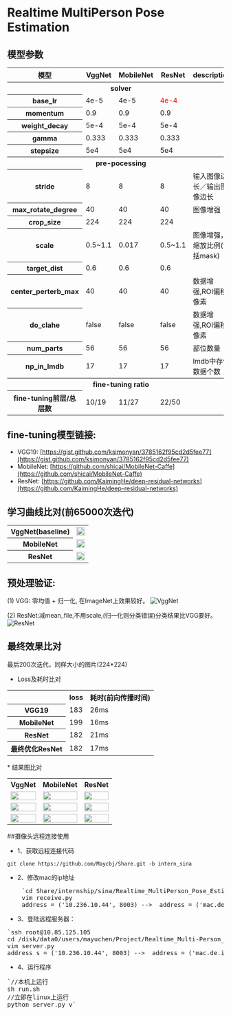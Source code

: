 # Realtime MultiPerson Pose Estimation

## 模型参数
<table>
    <tr>
        <th>模型</th>
        <th>VggNet</th>
        <th>MobileNet</th>
        <th>ResNet</th>
        <th>description</th>
    </tr>
    <tr>
       <th colspan=5>solver</th>
   </tr>
   <tr>
    <th>base_lr</th>
    <td>4e-5</td>
    <td>4e-5</td>
    <td><font color=red>4e-4</font></td>
    <td></td>
</tr>
<tr>
    <th>momentum</th>
    <td>0.9</td>
    <td>0.9</td>
    <td>0.9</td>
    <td></td>
</tr>
<tr>
    <th>weight_decay</th>
    <td>5e-4</td>
    <td>5e-4</td>
    <td>5e-4</td>
    <td></td>
</tr>
<tr>
    <th>gamma</td>
        <td>0.333</td>
        <td>0.333</td>
        <td>0.333</td>
        <td></td>
    </tr>
    <tr>
        <th>stepsize</th>
        <td>5e4</td>
        <td>5e4</td>
        <td>5e4</td>
        <td></td>
    </tr> 
    <tr>
       <th colspan=5>pre-pocessing</th>
   </tr>
   <tr>
    <th>stride</th>
    <td>8</td>
    <td>8</td>
    <td>8</td>
    <td>输入图像边长／输出图像边长</td>
</tr>
<tr>
    <th>max_rotate_degree</th>
    <td>40</td>
    <td>40</td>
    <td>40</td>
    <td>图像增强</td>
</tr>
<tr>
    <th>crop_size</th>
    <td>224</td>
    <td>224</td>
    <td>224</td>
    <td></td>
</tr>
<tr>
    <th>scale</th>
    <td>0.5~1.1</td>
    <td>0.017</td>
    <td>0.5~1.1</td>
    <td>图像增强，缩放比例(包括mask)</td>
</tr>
<tr>
    <th>target_dist</th>
    <td>0.6</td>
    <td>0.6</td>
    <td>0.6</td>
    <td></td>
</tr>
<tr>
    <th>center_perterb_max</th>
    <td>40</td>
    <td>40</td>
    <td>40</td>
    <td>数据增强,ROI偏移像素</td>
</tr>
<tr>
    <th>do_clahe</th>
    <td>false</td>
    <td>false</td>
    <td>false</td>
    <td>数据增强,ROI偏移像素</td>
</tr>
<tr>
    <th>num_parts</th>
    <td>56</td>
    <td>56</td>
    <td>56</td>
    <td>部位数量</td>
</tr>
<tr>
    <th>np_in_lmdb</th>
    <td>17</td>
    <td>17</td>
    <td>17</td>
    <td>lmdb中存储数据个数</td>
</tr>
<tr>
   <th colspan=5>fine-tuning ratio</th>
</tr>
<tr>
    <th>fine-tuning前层/总层数</th>
    <td>10/19</td>
    <td>11/27</td>
    <td>22/50</td>
    <td></td>
</tr>
</table>

## fine-tuning模型链接:
* VGG19:    [https://gist.github.com/ksimonyan/3785162f95cd2d5fee77](https://gist.github.com/ksimonyan/3785162f95cd2d5fee77)
* MobileNet:    [https://github.com/shicai/MobileNet-Caffe](https://github.com/shicai/MobileNet-Caffe)
* ResNet:   [https://github.com/KaimingHe/deep-residual-networks](https://github.com/KaimingHe/deep-residual-networks)

## 学习曲线比对(前65000次迭代)
<table>
    <tr>
        <th>VggNet(baseline)</th>
        <td><img src="https://raw.githubusercontent.com/Maycbj/SharePictures/master/internship/sina/Realtime_MultiPerson_Pose_Estimation/vgg.png" width=100% height=100%></td>
    </tr>
    <tr>
        <th>MobileNet </th>
        <td><img src="https://raw.githubusercontent.com/Maycbj/SharePictures/master/internship/sina/Realtime_MultiPerson_Pose_Estimation/mobile.png" width=100% height=100%></td>
    </tr>
    <tr>
        <th>ResNet</th>
        <td><img src="https://raw.githubusercontent.com/Maycbj/SharePictures/master/internship/sina/Realtime_MultiPerson_Pose_Estimation/resnet.png" width=100% height=100%></td>
    </tr>
</table>


## 预处理验证:
(1) VGG: 零均值 + 归一化, 在ImageNet上效果较好。
![VggNet](https://raw.githubusercontent.com/Maycbj/SharePictures/master/internship/sina/Realtime_MultiPerson_Pose_Estimation/vgg1.png)

(2) ResNet:减mean_file,不用scale,(归一化则分类错误)分类结果比VGG要好。
![ResNet](https://raw.githubusercontent.com/Maycbj/SharePictures/master/internship/sina/Realtime_MultiPerson_Pose_Estimation/resnet1.png)

## 最终效果比对
最后200次迭代，同样大小的图片(224*224)

* Loss及耗时比对
<table>
	<tr>
		<th></th>
		<th>loss</th>
		<th>耗时(前向传播时间)</th>
	</tr>
	<tr>
		<th>VGG19</th>
		<td>183</td>
		<td>26ms</td>
	</tr>
		<th>MobileNet</th>
		<td>199</td>
		<td>16ms</td>
	</tr>
		<th>ResNet</th>
		<td>182</td>
		<td>21ms</td>
	</tr>
	</tr>
		<th>最终优化ResNet</th>
		<td>182</td>
		<td>17ms</td>
	</tr>
</table>
* 结果图比对
<table>
  <tr>
    <th>VggNet</th>
    <th>MobileNet</th>
    <th>ResNet</th>
</tr>
<tr>
    <td><img src="https://raw.githubusercontent.com/Maycbj/SharePictures/master/internship/sina/Realtime_MultiPerson_Pose_Estimation/vgg2.png" width=100% height=100%></td>
    <td><img src="https://raw.githubusercontent.com/Maycbj/SharePictures/master/internship/sina/Realtime_MultiPerson_Pose_Estimation/mobile2.png" width=100% height=100%></td>
    <td><img src="https://raw.githubusercontent.com/Maycbj/SharePictures/master/internship/sina/Realtime_MultiPerson_Pose_Estimation/resnet2.png" width=100% height=100%></td>
</tr>
<tr>
    <td><img src="https://raw.githubusercontent.com/Maycbj/SharePictures/master/internship/sina/Realtime_MultiPerson_Pose_Estimation/vgg3.png" width=100% height=100%></td>
    <td><img src="https://raw.githubusercontent.com/Maycbj/SharePictures/master/internship/sina/Realtime_MultiPerson_Pose_Estimation/mobile3.png" width=100% height=100%></td>
    <td><img src="https://raw.githubusercontent.com/Maycbj/SharePictures/master/internship/sina/Realtime_MultiPerson_Pose_Estimation/resnet3.png" width=100% height=100%></td>
</tr>
<tr>
    <td><img src="https://raw.githubusercontent.com/Maycbj/SharePictures/master/internship/sina/Realtime_MultiPerson_Pose_Estimation/vgg4.png" width=100% height=100%></td>
    <td><img src="https://raw.githubusercontent.com/Maycbj/SharePictures/master/internship/sina/Realtime_MultiPerson_Pose_Estimation/mobile4.png" width=100% height=100%></td>
    <td><img src="https://raw.githubusercontent.com/Maycbj/SharePictures/master/internship/sina/Realtime_MultiPerson_Pose_Estimation/resnet4.png" width=100% height=100%></td>
</tr>
</table>

##摄像头远程连接使用
* 1、获取远程连接代码

 `git clone https://github.com/Maycbj/Share.git -b intern_sina`
 
* 2、修改mac的ip地址 
<pre>
	`cd Share/internship/sina/Realtime_MultiPerson_Pose_Estimation/trans
	vim receive.py 
	address = ('10.236.10.44', 8003) -->  address = ('mac.de.i.p', 8003)`
</pre>


* 3、登陆远程服务器：
<pre>
`ssh root@10.85.125.105
cd /disk/data0/users/mayuchen/Project/Realtime_Multi-Person_Pose_Estimation/testing/python
vim server.py 
address_s = ('10.236.10.44', 8003) -->  address = ('mac.de.i.p', 8003)`
</pre>

* 4、运行程序
<pre>
`//本机上运行
sh run.sh
//立即在linux上运行
python server.py v` 
</pre>








